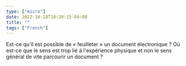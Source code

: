 ```yaml
---
type: ["micro"]
date: 2022-10-28T10:20:15-04:00
title: ""
tags: ["French"]
---
```

Est-ce qu'il est possible de « feuilleter » un document électronique ? Où est-ce que le sens est trop lié à l'expérience physique et non le sens général de vite parcourir un document ?
